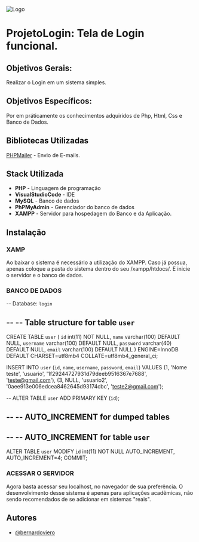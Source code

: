 ![Logo](https://i.ibb.co/3WPMqrs/login.png)


# ProjetoLogin: Tela de Login funcional.

## Objetivos Gerais:
Realizar o Login em um sistema simples.

## Objetivos Específicos:
Por em práticamente os conhecimentos adquiridos de Php, Html, Css e Banco de Dados.

## Bibliotecas Utilizadas
[PHPMailer](https://github.com/PHPMailer/PHPMailer) - Envio de E-mails.

## Stack Utilizada

* **PHP** - Linguagem de programação
* **VisualStudioCode** - IDE
* **MySQL** - Banco de dados
* **PhPMyAdmin** - Gerenciador do banco de dados
* **XAMPP** - Servidor para hospedagem do Banco e da Aplicação.

## Instalação

### XAMP
Ao baixar o sistema é necessário a utilização do XAMPP.
Caso já possua, apenas coloque a pasta do sistema dentro do seu /xampp/htdocs/. E inicie o servidor e o banco de dados.

### BANCO DE DADOS
-- Database: `login`

--
-- Table structure for table `user`
--

CREATE TABLE `user` (
  `id` int(11) NOT NULL,
  `name` varchar(100) DEFAULT NULL,
  `username` varchar(100) DEFAULT NULL,
  `password` varchar(40) DEFAULT NULL,
  `email` varchar(100) DEFAULT NULL
) ENGINE=InnoDB DEFAULT CHARSET=utf8mb4 COLLATE=utf8mb4_general_ci;

INSERT INTO `user` (`id`, `name`, `username`, `password`, `email`) VALUES
(1, 'Nome teste', 'usuario', '1f29244727931d79deeb9516367e7688', 'teste@gmail.com'),
(3, NULL, 'usuario2', '0aee913e006edcea8462645d93174cbc', 'teste2@gmail.com');

--
ALTER TABLE `user`
  ADD PRIMARY KEY (`id`);

--
-- AUTO_INCREMENT for dumped tables
--

--
-- AUTO_INCREMENT for table `user`
--
ALTER TABLE `user`
  MODIFY `id` int(11) NOT NULL AUTO_INCREMENT, AUTO_INCREMENT=4;
COMMIT;

### ACESSAR O SERVIDOR
Agora basta acessar seu localhost, no navegador de sua preferência.
O desenvolvimento desse sistema é apenas para aplicações acadêmicas, não sendo recomendados de se adicionar em sistemas "reais".

## Autores

- [@bernardoviero](https://www.github.com/bernardoviero)